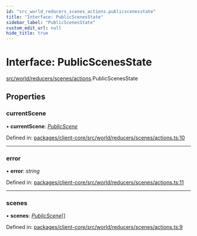 ```yaml
---
id: "src_world_reducers_scenes_actions.publicscenesstate"
title: "Interface: PublicScenesState"
sidebar_label: "PublicScenesState"
custom_edit_url: null
hide_title: true
---
```


# Interface: PublicScenesState

[src/world/reducers/scenes/actions](../modules/src_world_reducers_scenes_actions.md).PublicScenesState

## Properties

### currentScene

• **currentScene**: [*PublicScene*](src_world_reducers_scenes_actions.publicscene.md)

Defined in: [packages/client-core/src/world/reducers/scenes/actions.ts:10](https://github.com/xr3ngine/xr3ngine/blob/65dfcf39a/packages/client-core/src/world/reducers/scenes/actions.ts#L10)

___

### error

• **error**: *string*

Defined in: [packages/client-core/src/world/reducers/scenes/actions.ts:11](https://github.com/xr3ngine/xr3ngine/blob/65dfcf39a/packages/client-core/src/world/reducers/scenes/actions.ts#L11)

___

### scenes

• **scenes**: [*PublicScene*](src_world_reducers_scenes_actions.publicscene.md)[]

Defined in: [packages/client-core/src/world/reducers/scenes/actions.ts:9](https://github.com/xr3ngine/xr3ngine/blob/65dfcf39a/packages/client-core/src/world/reducers/scenes/actions.ts#L9)
